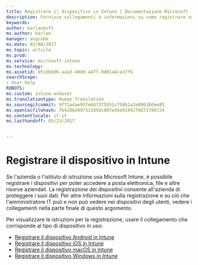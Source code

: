 ```yaml
---
title: Registrare il dispositivo in Intune | Documentazione Microsoft
description: Fornisce collegamenti a informazioni su come registrare vari dispositivi in Intune
keywords: 
author: barlanmsft
ms.author: barlan
manager: angrobe
ms.date: 02/08/2017
ms.topic: article
ms.prod: 
ms.service: microsoft-intune
ms.technology: 
ms.assetid: b51dbdd6-aaa3-48dd-a47f-9d01a4ca37f6
searchScope:
- User help
ROBOTS: 
ms.custom: intune-enduser
ms.translationtype: Human Translation
ms.sourcegitcommit: 9ff1adae93fe6873f5551cf58b1a2e89638dee85
ms.openlocfilehash: 7b4206d49731195dc08fed5e91942f6071789724
ms.contentlocale: it-it
ms.lasthandoff: 05/23/2017


---
```


# <a name="enroll-your-device-in-intune"></a>Registrare il dispositivo in Intune

Se l'azienda o l'istituto di istruzione usa Microsoft Intune, è possibile registrare i dispositivi per poter accedere a posta elettronica, file e altre risorse aziendali. La registrazione dei dispositivi consente all'azienda di proteggere i suoi dati. Per altre informazioni sulla registrazione e su ciò che l'amministratore IT può e non può vedere nei dispositivi degli utenti, vedere i collegamenti nella parte finale di questo argomento.

Per visualizzare le istruzioni per la registrazione, usare il collegamento che corrisponde al tipo di dispositivo in uso:

- [Registrare il dispositivo Android in Intune](enroll-your-device-in-Intune-android.md)
- [Registrare il dispositivo iOS in Intune](enroll-your-device-in-intune-ios.md)
- [Registrare il dispositivo macOS in Intune](enroll-your-device-in-intune-macos.md)
- [Registrare il dispositivo Windows in Intune](enroll-your-device-in-intune-windows.md)

